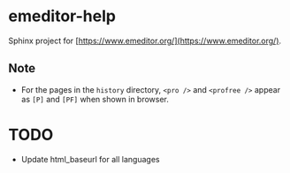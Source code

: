 # emeditor-help

Sphinx project for [https://www.emeditor.org/](https://www.emeditor.org/).

## Note

- For the pages in the `history` directory, `<pro />` and `<profree />` appear as `[P]` and `[PF]` when shown in browser.

# TODO
- Update html_baseurl for all languages
